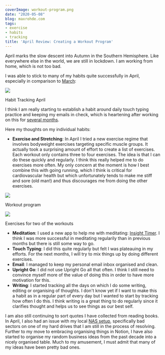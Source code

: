 ```yaml
---
coverImage: workout-program.png
date: "2020-05-08"
blog: maxrohde.com
tags:
- exercise
- habits
- tracking
title: 'April Review: Creating a Workout Program'
---
```


April marks the slow descent into Autumn in the Southern Hemisphere. Like everywhere else in the world, we are still in lockdown. I am working from home, which is not too bad.

I was able to stick to many of my habits quite successfully in April, especially in comparison to [March](https://maxrohde.com/2020/04/04/march-review-embracing-notion/):

![](https://spearoflight.files.wordpress.com/2020/05/habits-april.png?w=950)

Habit Tracking April

I think I am really starting to establish a habit around daily touch typing practice and keeping my emails in check, which is heartening after working on this for [several months](https://maxrohde.com/2019/08/03/simple-habit-tracking-system/).

Here my thoughts on my individual habits:

- **Exercise and Stretching**: In April I tried a new exercise regime that involves bodyweight exercises targeting specific muscle groups. It actually took a surprising amount of effort to create a list of exercises. Each workout only contains three to four exercises. The idea is that I can do these quickly and regularly. I think this really helped me to do exercises more often. My only concern at the moment is how I best combine this with going running, which I think is critical for cardiovascular health but which unfortunately tends to make me stiff and sore (old man!) and thus discourages me from doing the other exercises.

![](https://spearoflight.files.wordpress.com/2020/05/workout-program.png?w=919)

Workout program

![](https://spearoflight.files.wordpress.com/2020/05/workouts.png?w=1024)

Exercises for two of the workouts

- **Meditation**: I used a new app to help me with meditating: [Insight Timer](https://insighttimer.com/). I think I was more successful in meditating regularily than in previous months but there is still some way to go.
- **Touch Typing**: I did this quite regularly but felt I was plateauing in my efforts. For the next months, I will try to mix things up by doing different exercises.
- **Email**: I managed to keep my personal email inbox organised and clean.
- **Upright Go**: I did not use Upright Go all that often. I think I still need to convince myself more of the value of doing this in order to have more motivation for this.
- **Writing**: I started tracking all the days on which I do some writing, editing or organising of thoughts. I don't know yet if I want to make this a habit as in a regular part of every day but I wanted to start by tracking how often I do this. I think writing is a great thing to do regularly since it clarifies thought and helps us to see things as our best self.

I am also still continuing to sort quotes I have collected from reading books. In April, I also had an issue with my local [NAS setup](https://en.wikipedia.org/wiki/Network-attached_storage), specifically bad sectors on one of my hard drives that I am still in the process of resolving. Further to my move to embracing organising things in Notion, I have also started to organise my random business ideas from the past decade into a nicely organised table. Much to my amusement, I must admit that many of my ideas have been pretty bad ones.